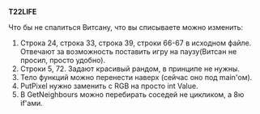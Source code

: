 **T22LIFE**

Что бы не спалиться Витсану, что вы списываете можно изменить:
1. Строка 24, строка 33, строка 39, строки 66-67 в исходном файле. Отвечают за возможность поставить игру на паузу(Витсан не просил, просто удобно).
2. Строки 5, 72. Задают красивый рандом, в принципе не нужны.
3. Тело функций можно перенести наверх (сейчас оно под main'ом).
4. PutPixel нужно заменить с RGB на просто int Value.
5. В GetNeighbours можно перебирать соседей не цикликом, а 8ю if'ами.